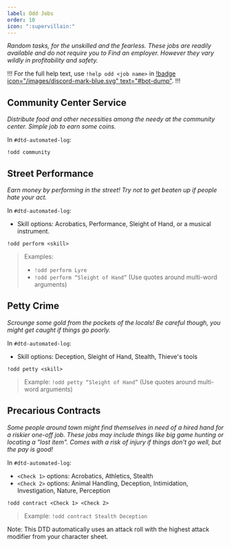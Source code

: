 ```yaml
---
label: Odd Jobs
order: 10
icon: ":supervillain:"
---
```


*Random tasks, for the unskilled and the fearless. These jobs are readily available and do not require you to Find an employer. However they vary wildly in profitability and safety.*

!!!
For the full help text, use `!help odd <job name>` in [!badge icon="/images/discord-mark-blue.svg" text="#bot-dump"](https://discordapp.com/channels/512870694883950598/519131071502221313).
!!!

## Community Center Service

*Distribute food and other necessities among the needy at the community center. Simple job to earn some coins.*

In `#dtd-automated-log`:

```
!odd community
```

## Street Performance

*Earn money by performing in the street! Try not to get beaten up if people hate your act.*

In `#dtd-automated-log`:
- Skill options: Acrobatics, Performance, Sleight of Hand, or a musical instrument.

```
!odd perform <skill>
```

> Examples: 
> - `!odd perform Lyre`
> - `!odd perform “Sleight of Hand”` (Use quotes around multi-word arguments)

## Petty Crime
*Scrounge some gold from the pockets of the locals! Be careful though, you might get caught if things go poorly.*
 
In `#dtd-automated-log`:
- Skill options: Deception, Sleight of Hand, Stealth, Thieve's tools

```
!odd petty <skill>
```

> Example: `!odd petty “Sleight of Hand”` (Use quotes around multi-word arguments)

## Precarious Contracts

*Some people around town might find themselves in need of a hired hand for a riskier one-off job. These jobs may include things like big game hunting or locating a "lost item". Comes with a risk of injury if things don't go well, but the pay is good!*

In `#dtd-automated-log`:
- `<Check 1>` options: Acrobatics, Athletics, Stealth
- `<Check 2>` options: Animal Handling, Deception, Intimidation, Investigation, Nature, Perception

```
!odd contract <Check 1> <Check 2>
```

> Example: `!odd contract Stealth Deception`

Note: This DTD automatically uses an attack roll with the highest attack modifier from your character sheet.
